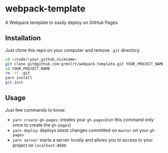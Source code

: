 # webpack-template
A Webpack template to easily deploy on GitHub Pages

## Installation

Just clone this repo on your computer and remove `.git` directory.

```bash
cd ~/code/<your_github_nickname>
git clone git@github.com:grmnlrt/webpack-template.git YOUR_PROJECT_NAME
cd YOUR_PROJECT_NAME
rm -rf .git
yarn install
git init
```

## Usage

Just few commands to know:
- `yarn create-gh-pages`: creates your `gh-pages`(run this command only once to create the `gh-pages`)
- `yarn deploy`: deploys latest changes committed on `master` on your `gh-pages`
- `yarn server`: starts a server locally and allows you to access to your project on `localhost:8080`
